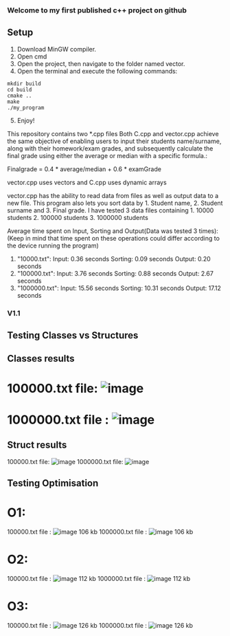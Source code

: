 ### Welcome to my first published c++ project on github
## Setup
   1. Download MinGW compiler.
   2. Open cmd
   3. Open the project, then navigate to the folder named vector.
   4. Open the terminal and execute the following commands:
   ```
   mkdir build
   cd build
   cmake ..
   make
   ./my_program
   ```
   5. Enjoy!

This repository contains two *.cpp files
Both C.cpp and vector.cpp achieve the same objective of enabling users to input their students name/surname, along with their homework/exam grades, and subsequently calculate the final grade using either the average or median with a specific formula.:

Finalgrade = 0.4 * average/median + 0.6 * examGrade

vector.cpp uses vectors and C.cpp uses dynamic arrays

vector.cpp has the ability to read data from files as well as output data to a new file. This program also lets you sort data by 1. Student name, 2. Student surname and 3. Final grade.
I have tested 3 data files containing 1. 10000 students 2. 100000 students 3. 1000000 students

Average time spent on Input, Sorting and Output(Data was tested 3 times):
(Keep in mind that time spent on these operations could differ according to the device running the program)

1. "10000.txt":
   Input: 0.36 seconds
   Sorting: 0.09 seconds
   Output: 0.20 seconds
2. "100000.txt":
   Input: 3.76 seconds
   Sorting: 0.88 seconds
   Output:  2.67 seconds
4. "1000000.txt":
   Input: 15.56 seconds
   Sorting: 10.31 seconds
   Output:  17.12 seconds

### V1.1
   ##  Testing Classes vs Structures
   ##   Classes results
   #    100000.txt file: ![image](https://github.com/Kacerns/Pirmas-Projektas2/assets/148889303/5b98d4b6-83d2-43d6-a6d5-cae08abd6c41)
   #    1000000.txt file : ![image](https://github.com/Kacerns/Pirmas-Projektas2/assets/148889303/6df7e2fe-2603-4e0f-b3f8-d3c1c99f0056)
   ##   Struct results
   100000.txt file: ![image](https://github.com/Kacerns/Pirmas-Projektas2/assets/148889303/a7f570ad-2d37-4bca-b0d5-04414385a357)
   1000000.txt file: ![image](https://github.com/Kacerns/Pirmas-Projektas2/assets/148889303/1c0983f7-e273-4f7a-b0ad-4b5758e4e41a)
   ## Testing Optimisation
   #   O1:
   100000.txt file : ![image](https://github.com/Kacerns/Pirmas-Projektas2/assets/148889303/17388fea-eba7-414c-8d49-a8da8b9b7d00) 106 kb
   1000000.txt file : ![image](https://github.com/Kacerns/Pirmas-Projektas2/assets/148889303/d389843a-8fb2-4c68-8cd1-eb3d77c45542) 106 kb
   # O2: 
   100000.txt file : ![image](https://github.com/Kacerns/Pirmas-Projektas2/assets/148889303/8dec343e-914f-4b8e-a244-7bd95ca65580) 112 kb
   1000000.txt file : ![image](https://github.com/Kacerns/Pirmas-Projektas2/assets/148889303/8ffaf25b-fd25-4d47-ac7e-598be36475b3) 112 kb
   # O3: 
   100000.txt file : ![image](https://github.com/Kacerns/Pirmas-Projektas2/assets/148889303/4e989667-a773-4503-8226-a014b68b8d69) 126 kb
   1000000.txt file : ![image](https://github.com/Kacerns/Pirmas-Projektas2/assets/148889303/75c71dc8-c0a8-4b19-bac7-ea25283518a5) 126 kb








      


